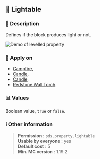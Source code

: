 ## :flashlight: Lightable

### :memo: Description
Defines if the block produces light or not.

![Demo of levelled property](../../assets/properties/lightable.gif ':size=90%')


### :dart: Apply on
- [Campfire](https://minecraft.wiki/w/Campfire),
- [Candle](https://minecraft.wiki/w/Candle),
- [Candle](https://minecraft.wiki/w/Candle),
- [Redstone Wall Torch](https://minecraft.wiki/w/Redstone_Torch).

### :bar_chart: Values
Boolean value, ``true`` or ``false``. 

### :information_source: Other information

> **Permission** : ``pds.property.lightable``<br>
> **Usable by everyone** : yes<br>
>  **Default cost** : 5<br>
>  **Min. MC version** : 1.19.2
